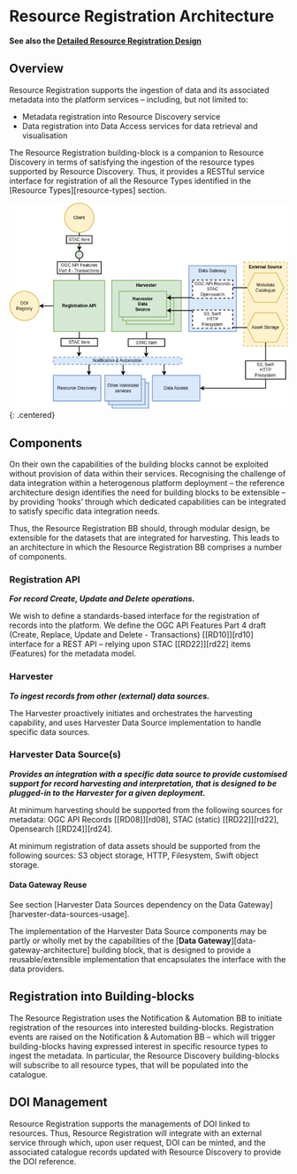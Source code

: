# Resource Registration Architecture

**See also the [Detailed Resource Registration Design](/projects/resource-registration)**

## Overview

Resource Registration supports the ingestion of data and its associated metadata into the platform services – including, but not limited to:

*	Metadata registration into Resource Discovery service
*	Data registration into Data Access services for data retrieval and visualisation

The Resource Registration building-block is a companion to Resource Discovery in terms of satisfying the ingestion of the resource types supported by Resource Discovery. Thus, it provides a RESTful service interface for registration of all the Resource Types identified in the [Resource Types][resource-types] section.

![Resource Registration](diagrams/resource-registration.drawio.png){: .centered}

## Components

On their own the capabilities of the building blocks cannot be exploited without provision of data within their services. Recognising the challenge of data integration within a heterogenous platform deployment – the reference architecture design identifies the need for building blocks to be extensible – by providing ‘hooks’ through which dedicated capabilities can be integrated to satisfy specific data integration needs.

Thus, the Resource Registration BB should, through modular design, be extensible for the datasets that are integrated for harvesting. This leads to an architecture in which the Resource Registration BB comprises a number of components.

### Registration API

**_For record Create, Update and Delete operations._**

We wish to define a standards-based interface for the registration of records into the platform. We define the OGC API Features Part 4 draft (Create, Replace, Update and Delete - Transactions) [[RD10]][rd10] interface for a REST API – relying upon STAC [[RD22]][rd22] items (Features) for the metadata model.

### Harvester

**_To ingest records from other (external) data sources._**

The Harvester proactively initiates and orchestrates the harvesting capability, and uses Harvester Data Source implementation to handle specific data sources.

### Harvester Data Source(s)

**_Provides an integration with a specific data source to provide customised support for record harvesting and interpretation, that is designed to be plugged-in to the Harvester for a given deployment._**

At minimum harvesting should be supported from the following sources for metadata: OGC API Records [[RD08]][rd08], STAC (static) [[RD22]][rd22], Opensearch [[RD24]][rd24].

At minimum registration of data assets should be supported from the following sources: S3 object storage, HTTP, Filesystem, Swift object storage.

#### Data Gateway Reuse

See section [Harvester Data Sources dependency on the Data Gateway][harvester-data-sources-usage].

The implementation of the Harvester Data Source components may be partly or wholly met by the capabilities of the [**Data Gateway**][data-gateway-architecture] building block, that is designed to provide a reusable/extensible implementation that encapsulates the interface with the data providers.

## Registration into Building-blocks

The Resource Registration uses the Notification & Automation BB to initiate registration of the resources into interested building-blocks. Registration events are raised on the Notification & Automation BB – which will trigger building-blocks having expressed interest in specific resource types to ingest the metadata. In particular, the Resource Discovery building-blocks will subscribe to all resource types, that will be populated into the catalogue.

## DOI Management

Resource Registration supports the managements of DOI linked to resources. Thus, Resource Registration will integrate with an external service through which, upon user request, DOI can be minted, and the associated catalogue records updated with Resource Discovery to provide the DOI reference.
